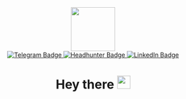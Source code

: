 <div id="header" align="center">
  <img src="https://media.giphy.com/media/M9gbBd9nbDrOTu1Mqx/giphy.gif" width="100"/>
<div id="badges">
  <a href="https://t.me/Moldosheripov">
  <img src="https://img.shields.io/badge/Telegram-blue?logo=telegram&logoColor=white&style=for-the-badge" alt="Telegram Badge"/>
  </a>
  <a href="https://headhunter.kg/resume/4249b3d4ff0b8b8ff80039ed1f484874466f78">
  <img src="https://img.shields.io/badge/Headhunter-red?logo=headhunter&logoColor=white&style=for-the-badge" alt="Headhunter Badge"/>
  </a>
  <a href="https://www.linkedin.com/in/baiel-moldosherip-599a58257">
  <img src="https://img.shields.io/badge/LinkedIn-blue?style=for-the-badge&logo=linkedin&logoColor=white" alt="LinkedIn Badge"/>
  </a>
    </div>
  <img src="https://komarev.com/ghpvc/?username=Baielllflat-square&color=blue" alt=""/>
  <h1>
  Hey there
  <img src="https://media.giphy.com/media/hvRJCLFzcasrR4ia7z/giphy.gif" width="30px"/>
</h1>
  </div>
